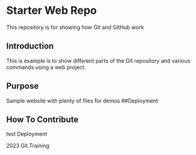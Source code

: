 # Starter Web Repo

This repository is for showing how Git and GitHub work

## Introduction

This is example is to show different parts of the Git repository and various commands using a
web project.

## Purpose

Sample website with plenty of files for demos
##Deployment

## How To Contribute

test Deployment

2023 Git.Training
